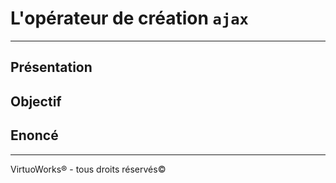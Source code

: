 # L'opérateur de création `ajax`

---

## Présentation


## Objectif


## Enoncé



---

VirtuoWorks® - tous droits réservés©